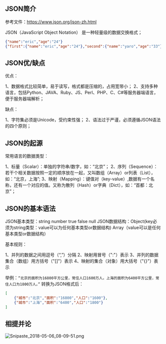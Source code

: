 ## JSON简介

参考文件：https://www.json.org/json-zh.html

JSON（JavaScript Object Notation） 是一种轻量级的数据交换格式；

```json
{"name":"eric","age":"24"}
{"first":{"name":"eric","age":"24"},"second":{"name":"yaro","age":"33"}}
```

## JSON优/缺点

优点：

1、数据格式比较简单，易于读写，格式都是压缩的，占用宽带小；
2、支持多种语言，包括Python、JAVA、Ruby、JS、Perl、PHP、C、C#等服务器端语言，便于服务器端解析；

缺点：

1、字符集必须是Unicode，受约束性强；
2、语法过于严谨，必须遵循JSON语法的四个原则；


## JSON的起源

常用语言的数据类型：

1、标量（Scalar）：单独的字符串/数字，如：“北京”；
2、序列（Sequence）：若干个相关数据按照一定的顺序放在一起，又叫数组（Array）or列表（List），如：“北京，上海”;
3、映射（Mapping）：键值对（key-value）,数据有一个名称，还有一个对应的值。又称为散列（Hash）or字典（Dict），如：“首都：北京”；

## JSON的基本语法

JSON基本类型：string number true false null
JSON数据结构：Object(key必须为string类型：value可以为任何基本类型or数据结构) Array（value可以是任何基本类型or数据结构）

基本规则：

1、并列的数据之间用逗号（“,”）分隔
2、映射用冒号（":"）表示
3、并列的数据集合（数组）用方括号（"[]"）表示
4、映射的集合（对象）用大括号（"{}"）表示

举例：`“北京的面积为16800平方公里，常住人口1600万人。上海的面积为6400平方公里，常住人口为1800万人。”`
转换为JSON格式后：

```json
[
    {"城市":"北京","面积":"16800","人口":"1600"},
    {"城市":"上海","面积":"6400","人口":"1800"}
]
```

## 相提并论

![Snipaste_2018-05-06_08-09-51.png](https://i.loli.net/2018/05/06/5aee47df90ae0.png)

